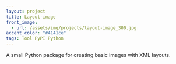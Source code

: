 ```yaml
---
layout: project
title: Layout-image
front_image:
  - url: /assets/img/projects/layout-image_300.jpg
accent_color: "#4141ce"
tags: Tool PyPI Python
---
```


A small Python package for creating basic images with XML layouts.